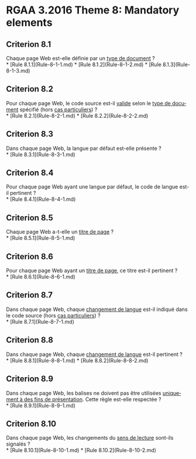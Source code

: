 
# RGAA 3.2016 Theme 8: Mandatory elements

## Criterion 8.1
<div lang="fr">Chaque page Web est-elle d&#xE9;finie par un <a href="http://references.modernisation.gouv.fr/rgaa-accessibilite/glossaire.html#type-de-document">type de document</a>&nbsp;?</div>
* [Rule 8.1.1](Rule-8-1-1.md)
* [Rule 8.1.2](Rule-8-1-2.md)
* [Rule 8.1.3](Rule-8-1-3.md)

## Criterion 8.2
<div lang="fr">Pour chaque page Web, le code source est-il <a href="http://references.modernisation.gouv.fr/rgaa-accessibilite/glossaire.html#code-valide">valide</a> selon le <a href="http://references.modernisation.gouv.fr/rgaa-accessibilite/glossaire.html#type-de-document">type de document</a> sp&#xE9;cifi&#xE9; (hors <a href="http://references.modernisation.gouv.fr/rgaa-accessibilite/cas-particuliers.html#cp-8-2" title="Cas particuliers pour le crit&#xE8;re 8.2">cas particuliers</a>)&nbsp;?</div>
* [Rule 8.2.1](Rule-8-2-1.md)
* [Rule 8.2.2](Rule-8-2-2.md)

## Criterion 8.3
<div lang="fr">Dans chaque page Web, la langue par d&#xE9;faut est-elle pr&#xE9;sente&nbsp;?</div>
* [Rule 8.3.1](Rule-8-3-1.md)

## Criterion 8.4
<div lang="fr">Pour chaque page Web ayant une langue par d&#xE9;faut, le code de langue est-il pertinent&nbsp;?</div>
* [Rule 8.4.1](Rule-8-4-1.md)

## Criterion 8.5
<div lang="fr">Chaque page Web a-t-elle un <a href="http://references.modernisation.gouv.fr/rgaa-accessibilite/glossaire.html#titrePage">titre de page</a>&nbsp;?</div>
* [Rule 8.5.1](Rule-8-5-1.md)

## Criterion 8.6
<div lang="fr">Pour chaque page Web ayant un <a href="http://references.modernisation.gouv.fr/rgaa-accessibilite/glossaire.html#titrePage">titre de page</a>, ce titre est-il pertinent&nbsp;?</div>
* [Rule 8.6.1](Rule-8-6-1.md)

## Criterion 8.7
<div lang="fr">Dans chaque page Web, chaque <a href="http://references.modernisation.gouv.fr/rgaa-accessibilite/glossaire.html#changement-de-langue">changement de langue</a> est-il indiqu&#xE9; dans le code source (hors <a href="http://references.modernisation.gouv.fr/rgaa-accessibilite/cas-particuliers.html#cp-8-7" title="Cas particuliers pour le crit&#xE8;re 8.7">cas particuliers</a>)&nbsp;?</div>
* [Rule 8.7.1](Rule-8-7-1.md)

## Criterion 8.8
<div lang="fr">Dans chaque page Web, chaque <a href="http://references.modernisation.gouv.fr/rgaa-accessibilite/glossaire.html#changement-de-langue">changement de langue</a> est-il pertinent&nbsp;?</div>
* [Rule 8.8.1](Rule-8-8-1.md)
* [Rule 8.8.2](Rule-8-8-2.md)

## Criterion 8.9
<div lang="fr">Dans chaque page Web, les balises ne doivent pas &#xEA;tre utilis&#xE9;es <a href="http://references.modernisation.gouv.fr/rgaa-accessibilite/glossaire.html#uniquement--des-fins-de-prsentation">uniquement &#xE0; des fins de pr&#xE9;sentation</a>. Cette r&#xE8;gle est-elle respect&#xE9;e&nbsp;?</div>
* [Rule 8.9.1](Rule-8-9-1.md)

## Criterion 8.10
<div lang="fr">Dans chaque page Web, les changements du <a href="http://references.modernisation.gouv.fr/rgaa-accessibilite/glossaire.html#sens-de-lecture">sens de lecture</a> sont-ils signal&#xE9;s&nbsp;?</div>
* [Rule 8.10.1](Rule-8-10-1.md)
* [Rule 8.10.2](Rule-8-10-2.md)


